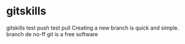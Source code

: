 # gitskills

gitskills
test push
test pull
Creating a new branch is quick and simple.
branch de no-ff
git is a free software

